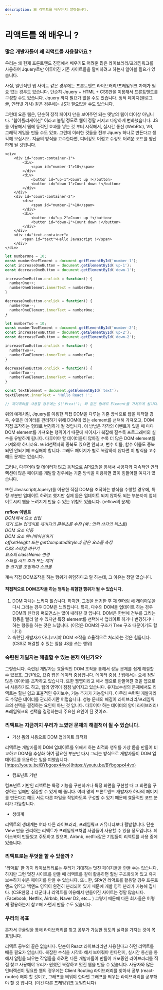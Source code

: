 ```yaml
---
description: 왜 리액트를 배우는지 알아봅시다.
---
```


# 리액트를 왜 배우니 ?

### 많은 개발자들이 왜 리액트를 사용할까요 ?

우리는 왜 현재 프론트엔드 진영에서 배우기도 어려운 많은 라이브러리/프레임워크를 사용하여 Jquery로만 이루어진 기존 사이트들을 탈피하려고 하는지 알아볼 필요가 있습니다. 

사실, 일반적인 웹 사이트 같은 경우에는 프론트엔드 라이브러리/프레임워크 자체가 필요 없는 경우도 있습니다. 단순히 Jquery  + HTML + CSS만을 이용해서 프론트엔드를 구성할 수도 있습니다. Jquery 까지 필요가 없을 수도 있습니다. 정적 페이지\(블로그 글, 인터넷 기사\) 같은 경우에는 JS가 필요없을 수도 있습니다. 

그런데 요즘 웹은, 단순히 정적 페이지 만을 보여주면 되는 옛날의 웹이 더이상 아닙니다. "웹어플리케이션" 이라고 불릴 정도로 웹이 정말 커지고 다양하게 변화했습니다. JS를 이용해서 웹에 동적인 효과를 넣는 것 부터 시작해서, 실시간 통신 \(WebRtc\), VR, 그래픽 게임을 만들 수도 있죠. 그런데 이러한 것들을 전부 Jquery 하나로 만든다고 생각해 보십시오. 지금의 방식을 고수한다면, 디버깅도 어렵고 수정도 어려운 코드를 양산하게 될 것입니다.

```markup
<div>
    <div id="count-container-1">
        <div>
            <span id="number-1">10</span>
        </div>
        <div>    
            <button id="up-1">Count up !</button>
            <button id="down-1">Count down !</button>
        </div>
    </div>
    <div id="count-container-2">
        <div>
            <span id="number-2">10</span>
        </div>
        <div>
            <button id="up-2">Count up !</button>
            <button id="down-2">Count down !</button>
        </div>
    </div>
    <div id="text-container">
        <span id="text">Hello Javascript !</span>
    </div>
</div>
```

```javascript
let numberOne = 10;
const numberOneElement = document.getElementById('number-1');
const increaseOneButton = document.getElementById('up-1');
const decreaseOneButton = document.getElementById('down-1');

increaseOneButton.onclick = function() {
  numberOne++;
  numberOneElement.innerText = numberOne;
}

decreaseOneButton.onclick = function() {
  numberOne--;
  numberOneElement.innerText = numberOne;
}

let numberTwo = 10;
const numberTwoElement = document.getElementById('number-2');
const increaseTwoButton = document.getElementById('up-2');
const decreaseTwoButton = document.getElementById('down-2');

increaseTwoButton.onclick = function() {
  numberTwo++;
  numberTwoElement.innerText = numberTwo;
}

decreaseTwoButton.onclick = function() {
  numberTwo--;
  numberTwoElement.innerText = numberTwo;
}

const textElement = document.getElementById('text');
textElement.innerText = 'Hello React !';

// 제이쿼리를 사용할 경우에는 $('#text'); 와 같은 형태로 Element를 가져오게 됩니다.
```

위의 예제처럼, Jquery를 이용한 직접 DOM을 다루는 기존 방식으로 웹을 제작할 경우, 수많은 데이터를 관리하기 위해 DOM에 있는 element를 선택해 가져오고, DOM 직접 조작하는 형태로 변경하게 될 것입니다. 이 방법은 각각의 이벤트가 있을 때 마다 DOM element를 가져오는 행위이기 때문에 페이지가 복잡해 질수록 프로그래머의 실수를 유발하게 됩니다. 다루어야 할 데이터들이 많아질 수록 더 많은 DOM element를 가져와야 하니까요. 또 id선택자의 중복도 있으면 안되고, 변수 이름, 함수 이름도 중복되면 안되기에 조심해야 합니다. 그래도 페이지가 별로 복잡하지 않다면 이 방식을 고수해도 문제는 없습니다. 

그러나, 다루어야 할 데이터가 많고 동적으로 API요청을 통해서 사용자와 지속적인 인터렉션이 많은 페이지를 개발할 경우에는 기존 방식을 이용하면 많이 힘들어질 여지가 많습니다.

또한 Javascript\(Jquery\)를 이용한 직접 DOM을 조작하는 방식을 수행할 경우에, 특정 부분만 업데이트 하려고 했지만 실제 돔은 업데이트 되지 않아도 되는 부분까지 업데이트시켜 웹을 느려지게 만들 수 있는 위험도 있습니다. \(reflow의 문제\)

**reflow 이벤트**  
_DOM에서 요소 삽입   
제거 또는 업데이트 페이지의 콘텐츠를 수정 \(예 : 입력 상자의 텍스트\)   
DOM 요소 이동   
DOM 요소 애니메이션하기   
offsetHeight 또는 getComputedStyle과 같은 요소를 측정   
CSS 스타일 바꾸기   
요소의 className 변경   
스타일 시트 추가 또는 제거   
창 크기를 조정하다 스크롤_

계속 직접 DOM조작을 하는 행위가 위험하다고 말 하는데, 그 이유는 정말 많습니다.

#### 직접적으로 DOM조작을 하는 행위는 위험한 행위가 될 수 있습니다.

1. DOM 자체는 느리지 않습니다. 하지만, 그것을 변경한 후 재 렌더링 해 레이아웃을 다시 그리는 경우 DOM은 느려집니다. 특히, 다수의 DOM을 업데이트 하는 경우 DOM의 렌더링 퍼포먼스는 많이 내려갈 것 입니다. DOM은 한번에 전부를 그리는 행동을 빨리 할 수 있지만 특정 element를 선택해서 업데이트 하거나 변경하거나 하는 행동을 하는 것은 느립니다. \(이것은 DOM의 구조가 Tree 구조 때문이기도 합니다\)
2. 숙련된 개발자가 아니고서야 DOM 조작을 효율적으로 처리하는 것은 힘듭니다. \(CSS로 해결할 수 있는 일을 JS를 쓰는 행위\)

### 숙련된 개발자는 해결할 수 있는 문제 아닌가요?

그렇습니다. 숙련된 개발자는 효율적인 DOM 조작을 통해서 성능 문제를 쉽게 해결할 수 있겠죠. 그런데요, 요즘 웹은 데이터 중심입니다. 데이터 중심..! 웹에서는 요새 정말 많은 데이터를 조작하고 있습니다. 또한 웹앱이라고 해서 웹으로 만들어진 것을 앱으로써 사용하기도 하고, 웹의 영역이 점점 넓어지고 있습니다. 유지보수성의 문제에서도 리액트는 훨씬 쉽고 효율적인 유지보수, 기능 추가가 가능합니다. 아무리 숙련된 개발자라도 수많은 데이터를 관리하기란 어렵습니다. 성능 문제의 해결이 라이브러리/프레임워크의 선택을 결정하는 요인이 아닌 것 입니다. 다루어야 하는 데이터의 양이 라이브러리/프레임워크의 선택을 결정하는데 주요한 요인이 된 것이죠. 

### 리액트는 지금까지 우리가 느꼈던 문제의 해결책이 될 수 있습니다.

* 가상 돔의 사용으로 DOM 업데이트 최적화

리액트는 개발자들이 DOM 업데이트를 위해서 하는 최적화 행위를 가상 돔을 만들어 비교하고 DOM을 추상화 하여 필요한 부분만 다시 그리는 방식으로 개발자들이 DOM 업데이트를 오용하는 일을 피했습니다.  
[https://youtu.be/BYbgopx44vo](https://youtu.be/BYbgopx44vo)

* 컴포넌트 기반 

컴포넌트 기반인 리액트는 특정 기능을 구현하거나 특정 화면을 구현할 때 그 화면을 구성하는 일에만 집중할 수 있게 해 줍니다. 여러 명의 프론트엔드 개발자가 하나의 페이지를 만든다고 해도 서로 다른 파일을 작업하도록 구성할 수 있기 때문에 효율적인 코드 분리가 가능합니다.

* 생태계

리액트의 생태계는 여타 다른 라이브러리, 프레임워크 커뮤니티보다 활발합니다. 단순 View 만을 관리하는 리액트가 프레임워크처럼 사람들이 사용할 수 있을 정도입니다. 페이스북이 만들었고 주도하고 있으며, Airbnb, netflix같은 기업들이 리액트를 사용 중에 있습니다.

### 리액트로는 무엇을 할 수 있을까 ?

'리액트' 한 가지 라이브러리로는 우리가 기대하는 멋진 페이지들을 만들 수는 없습니다. 하지만 그런 멋진 사이트를 만들 때 리액트를 같이 활용하면 훨씬 구조화되어 있고 유지보수하기 쉬운 페이지를 만들 수 있습니다. 또ㄴ한, SPA인 리액트를 활용할 경우 프론트엔드 영역과 백엔드 영역이 완전히 분리되어 있기 때문에 개발 영역 분리가 가능해 집니다. \(CSR한정..\) 더군다나 리액트를 이용해서 만들어진 사이트는 정말 많습니다. \(Facebook, Netflix, Airbnb,  Naver D2, etc... \) 그렇기 때문에 다른 회사들은 어떻게 활용하는지 참고해 가면서 만들 수도 있습니다.

### 우리의 목표

혼자서 구글링을 통해 라이브러리를 찾고 공부가 가능한 정도의 실력을 가지는 것이 목표입니다.

리액트 공부의 끝은 없습니다. 단순이 React 라이브러리만 사용한다고 하면 리액트를 배울 필요가 없습니다. 복잡한 수식을 시각화 해서 보여줘야 한다던지, 실시간 통신을 통해서 알림을 띄우는 작업들을 하려면 다른 개발자들이 만들어 배포중인 라이브러리를 직접 찾고 사용해야 우리가 원했던 복잡하고 멋진 웹을 만들 수 있습니다.  사용자와 많은 인터렉션이 필요한 웹의 경우에는 Client Routing 라이브러리를 찾아서 공부 \(react-router\) 해야 할 것이고, 그래프를 띄워야 한다면 그래프를 띄우는 라이브러리를 공부해야 할 것 입니다. \(이건 다른 프레임워크 동일합니다\)

